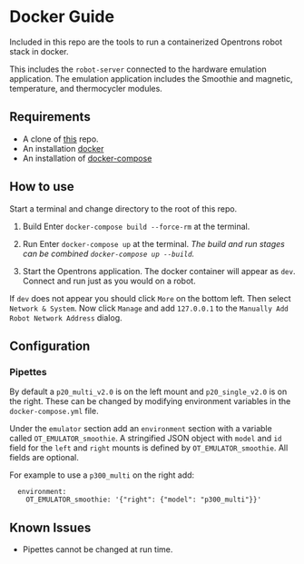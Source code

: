 Docker Guide  
=======================  
Included in this repo are the tools to run a containerized Opentrons robot stack in docker.

This includes the `robot-server` connected to the hardware emulation application. The emulation application includes the Smoothie and magnetic, temperature, and thermocycler modules.

## Requirements

- A clone of [this](https://github.com/Opentrons/opentrons) repo.
- An installation [docker](https://docs.docker.com/get-docker/)
- An installation of [docker-compose](https://docs.docker.com/compose/install/)

## How to use

Start a terminal and change directory to the root of this repo.

1. Build
   Enter `docker-compose build --force-rm` at the terminal.

2. Run
   Enter `docker-compose up` at the terminal. _The build and run stages can be combined `docker-compose up --build`._

3. Start the Opentrons application. The docker container will appear as `dev`. Connect and run just as you would on a robot.

If `dev` does not appear you should click `More` on the bottom left. Then select `Network & System`. Now click `Manage` and add `127.0.0.1` to the `Manually Add Robot Network Address` dialog.

## Configuration

### Pipettes

By default a `p20_multi_v2.0` is on the left mount and `p20_single_v2.0` is on the right. These can be changed by modifying environment variables in the `docker-compose.yml` file.

Under the `emulator` section add an `environment` section with a variable called `OT_EMULATOR_smoothie`. A stringified JSON object with `model` and `id` field for the `left` and `right` mounts is defined by `OT_EMULATOR_smoothie`. All fields are optional.

For example to use a `p300_multi` on the right add:

```
  environment:
    OT_EMULATOR_smoothie: '{"right": {"model": "p300_multi"}}'
```

## Known Issues

- Pipettes cannot be changed at run time.
